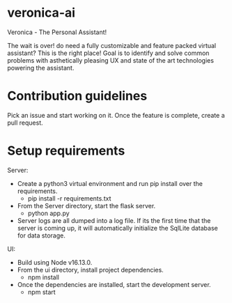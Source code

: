 # veronica-ai
Veronica - The Personal Assistant!

The wait is over! do need a fully customizable and feature packed virtual assistant? This is the right place! Goal is to identify and solve common problems with asthetically pleasing UX and state of the art technologies powering the assistant.

# Contribution guidelines

Pick an issue and start working on it. Once the feature is complete, create a pull request.

# Setup requirements

Server:
  * Create a python3 virtual environment and run pip install over the requirements.
    * pip install -r requirements.txt
  * From the Server directory, start the flask server.
    * python app.py  
  * Server logs are all dumped into a log file. If its the first time that the server is coming up, it will automatically initialize the SqlLite database for data storage.  

UI:

  * Build using Node v16.13.0.
  * From the ui directory, install project dependencies.
    * npm install
  * Once the dependencies are installed, start the development server.
    * npm start 
